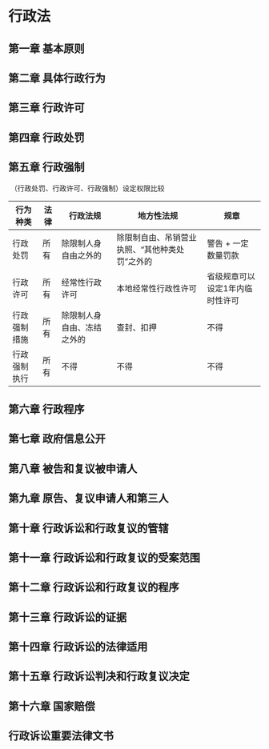 # 行政法

## 第一章 基本原则

## 第二章 具体行政行为

## 第三章 行政许可

## 第四章 行政处罚

## 第五章 行政强制

​	（行政处罚、行政许可、行政强制）设定权限比较

| 行为种类     | 法律 | 行政法规                   | 地方性法规                                     | 规章                            |
| ------------ | ---- | -------------------------- | ---------------------------------------------- | ------------------------------- |
| 行政处罚     | 所有 | 除限制人身自由之外的       | 除限制自由、吊销营业执照、“其他种类处罚”之外的 | 警告 + 一定数量罚款             |
| 行政许可     | 所有 | 经常性行政许可             | 本地经常性行政性许可                           | 省级规章可以设定1年内临时性许可 |
| 行政强制措施 | 所有 | 除限制人身自由、冻结之外的 | 查封、扣押                                     | 不得                            |
| 行政强制执行 | 所有 | 不得                       | 不得                                           | 不得                            |



## 第六章 行政程序

## 第七章 政府信息公开

## 第八章 被告和复议被申请人

## 第九章 原告、复议申请人和第三人

## 第十章 行政诉讼和行政复议的管辖

## 第十一章 行政诉讼和行政复议的受案范围

## 第十二章 行政诉讼和行政复议的程序

## 第十三章 行政诉讼的证据

## 第十四章 行政诉讼的法律适用

## 第十五章 行政诉讼判决和行政复议决定

## 第十六章 国家赔偿

## 行政诉讼重要法律文书




























































